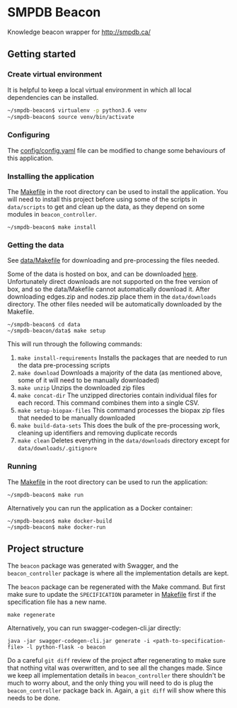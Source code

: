 # SMPDB Beacon

Knowledge beacon wrapper for http://smpdb.ca/

## Getting started

### Create virtual environment

It is helpful to keep a local virtual environment in which all local dependencies can be installed.

```sh
~/smpdb-beacon$ virtualenv -p python3.6 venv
~/smpdb-beacon$ source venv/bin/activate
```

### Configuring

The [config/config.yaml](config/config.yaml) file can be modified to change some behaviours of this application.

### Installing the application

The [Makefile](Makefile) in the root directory can be used to install the application. You will need to install this project before using some of the scripts in `data/scripts` to get and clean up the data, as they depend on some modules in `beacon_controller`.

```shell
~/smpdb-beacon$ make install
```

### Getting the data

See [data/Makefile](data/Makefile) for downloading and pre-processing the files needed.

Some of the data is hosted on box, and can be downloaded [here](https://app.box.com/s/5xq1a7bibcp49vbn6xv0o4f1sl6x4w0d). Unfortunately direct downloads are not supported on the free version of box, and so the data/Makefile cannot automatically download it. After downloading edges.zip and nodes.zip place them in the `data/downloads` directory. The other files needed will be automatically downloaded by the Makefile.

```shell
~/smpdb-beacon$ cd data
~/smpdb-beacon/data$ make setup
```

This will run through the following commands:

1. `make install-requirements`
Installs the packages that are needed to run the data pre-processing scripts
2. `make download`
Downloads a majority of the data (as mentioned above, some of it will need to be manually downloaded)
3. `make unzip`
Unzips the downloaded zip files
4. `make concat-dir`
The unzipped directories contain individual files for each record. This command combines them into a single CSV.
5. `make setup-biopax-files`
This command processes the biopax zip files that needed to be manually downloaded
6. `make build-data-sets`
This does the bulk of the pre-processing work, cleaning up identifiers and removing duplicate records
7. `make clean`
Deletes everything in the `data/downloads` directory except for `data/downloads/.gitignore`

### Running

The [Makefile](Makefile) in the root directory can be used to run the application:

```shell
~/smpdb-beacon$ make run
```

Alternatively you can run the application as a Docker container:

```shell
~/smpdb-beacon$ make docker-build
~/smpdb-beacon$ make docker-run
```

## Project structure


The `beacon` package was generated with Swagger, and the `beacon_controller` package is where all the implementation details are kept.

The `beacon` package can be regenerated with the Make command. But first make sure to update the `SPECIFICATION` parameter in [Makefile](Makefile) first if the specification file has a new name.

```
make regenerate
```

Alternatively, you can run swagger-codegen-cli.jar directly:

```
java -jar swagger-codegen-cli.jar generate -i <path-to-specification-file> -l python-flask -o beacon
```

Do a careful `git diff` review of the project after regenerating to make sure that nothing vital was overwritten, and to see all the changes made. Since we keep all implementation details in `beacon_controller` there shouldn't be much to worry about, and the only thing you will need to do is plug the `beacon_controller` package back in. Again, a `git diff` will show where this needs to be done.
